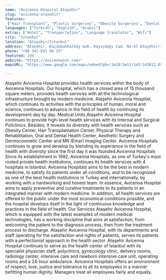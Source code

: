 ```yaml
---
name: "Avicenna Hospital Ataşehir"
slug: "avicenna-atasehir"
features:
 ["Hair Transplant", "Plastic Surgeries", "Obesity Surgeries", "Dental Operations", "Eye Operations", "Esthetic Surgeries", "Rhinoplasty", "Breast Operations", "BBL"]
languages: ["Turkish", "English", "Arabic"]
extras: ["Hotel", "Transportation", "Language translator", "Wifi"]
city: "Istanbul"
location: "Ataşehir/Istanbul"
address: "Ataşehir, Küçükbakkalköy mah. Kayışdağı Cad. No:47 Ataşehir/İstanbul 34750"
phone: "+90 542 631 94 23"
featured: 100
website: "https://avicennaint.com/"
mapsURL: "https://www.google.com/maps/embed?pb=!1m18!1m12!1m3!1d3012.0972573209942!2d29.106637816123953!3d40.979351129151894!2m3!1f0!2f0!3f0!3m2!1i1024!2i768!4f13.1!3m3!1m2!1s0x14cac638df9fa011%3A0x68720d01a7943773!2sAvicenna%20International%20Hospital!5e0!3m2!1sen!2str!4v1661198232314!5m2!1sen!2str"

---
```


Ataşehir Avicenna Hospital provides health services within the body of Avicenna Hospitals. Our hospital, which has a closed area of ​​15 thousand square meters, provides health services with all the technological infrastructure brought by modern medicine. Ataşehir Avicenna Hospital, which continues its activities with the principles of human, moral and science, continues to advance in the field of health by continuing its development day by day. Medical Units Ataşehir Avicenna Hospital continues to provide high-level health services with its Internal and Surgical Policlinics. Besides; It reveals its diversity with health services such as Obesity Center, Hair Transplantation Center, Physical Therapy and Rehabilitation, Oral and Dental Health Center, Aesthetic Surgery and Dermocosmetic Center and MR (Emar) Imaging Center. Avicenna Hospitals continues to grow and develop by blending its experience in the field of health with diversity since the first day it was founded.Avicenna Hospitals Since its establishment in 1992, Avicenna Hospitals, as one of Turkey's most rooted private health institutions, continues its health services with 4 hospitals in Istanbul. Avicenna Hospitals aims to be the best in modern medicine, to satisfy its patients under all conditions, and to be recognized as one of the best health institutions in Turkey and internationally, by working with a hardworking and honest team. In essence, Avicenna Hospital aims to apply preventive and curative treatments to its patients in an integrated manner with modern medicine. In addition, all health services are offered to the public under the most economical conditions possible, and the hospital develops itself in the light of continuous knowledge and practices in the field of health. Our Services Ataşehir Avicenna Hospital, which is equipped with the latest examples of modern medical technologies, has a working discipline that aims at satisfaction, from welcoming the patient to the diagnosis process, then from the treatment process to discharge. Ataşehir Avicenna Hospital, with its departments and staff operating for the satisfaction and rights of patients, serves its patients with a perfectionist approach in the health sector. Ataşehir Avicenna Hospital continues to serve as the health center of Istanbul with its specialist physician staff, polyclinics, gynecology clinic, delivery rooms, radiology center, intensive care and newborn intensive care unit, operating rooms and a 24-hour ambulance. Avicenna Hospitals offers an environment of respect, love, justice and tolerance to all its employees in a manner befitting human dignity. Managers treat all employees fairly and equally.
